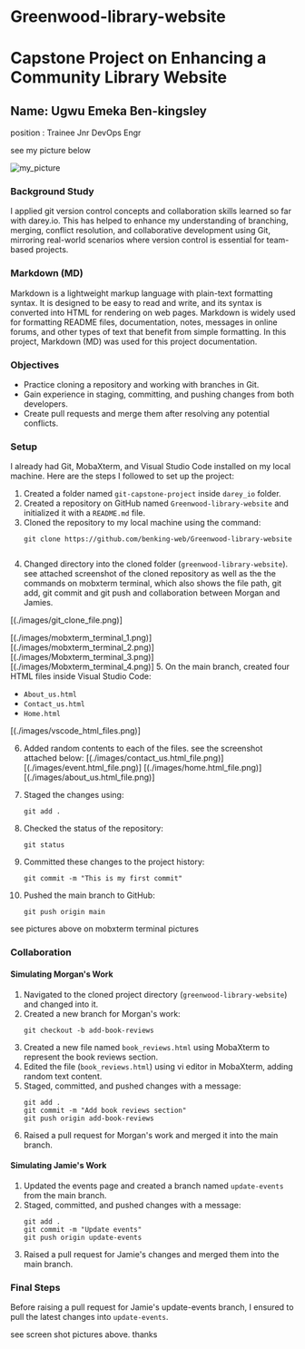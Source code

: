 # Greenwood-library-website



# Capstone Project on Enhancing a Community Library Website

## Name: Ugwu Emeka Ben-kingsley
position : Trainee Jnr DevOps Engr

see my picture below

![my_picture](images/Benking's_picture.jpg)






### Background Study

I applied git version control concepts and collaboration skills learned so far with darey.io. This has helped to enhance my understanding of branching, merging, conflict resolution, and collaborative development using Git, mirroring real-world scenarios where version control is essential for team-based projects.

### Markdown (MD)

Markdown is a lightweight markup language with plain-text formatting syntax. It is designed to be easy to read and write, and its syntax is converted into HTML for rendering on web pages. Markdown is widely used for formatting README files, documentation, notes, messages in online forums, and other types of text that benefit from simple formatting. In this project, Markdown (MD) was used for this project documentation.

### Objectives

- Practice cloning a repository and working with branches in Git.
- Gain experience in staging, committing, and pushing changes from both developers.
- Create pull requests and merge them after resolving any potential conflicts.

### Setup

I already had Git, MobaXterm, and Visual Studio Code installed on my local machine. Here are the steps I followed to set up the project:

1. Created a folder named `git-capstone-project` inside `darey_io` folder.
2. Created a repository on GitHub named `Greenwood-library-website` and initialized it with a `README.md` file.
3. Cloned the repository to my local machine using the command:
   ```
   git clone https://github.com/benking-web/Greenwood-library-website
   

4. Changed directory into the cloned folder (`greenwood-library-website`).
see attached screenshot of the cloned repository as well as the the commands on mobxterm terminal, which also shows the file path, git add, git commit and git push and collaboration between Morgan and Jamies.

[(./images/git_clone_file.png)]

[(./images/mobxterm_terminal_1.png)]
[(./images/mobxterm_terminal_2.png)]
[(./images/Mobxterm_terminal_3.png)]
[(./images/Mobxterm_terminal_4.png)]
5. On the main branch, created four HTML files inside Visual Studio Code:
   - `About_us.html`
   - `Contact_us.html`
   - `Home.html`

   [(./images/vscode_html_files.png)]

6. Added random contents to each of the files.
see the screenshot attached below:
[(./images/contact_us.html_file.png)]
[(./images/event.html_file.png)]
[(./images/home.html_file.png)]
[(./images/about_us.html_file.png)]


7. Staged the changes using:
   ```
   git add .
   ```
8. Checked the status of the repository:
   ```
   git status
   ```
9. Committed these changes to the project history:
   ```
   git commit -m "This is my first commit"
   ```
10. Pushed the main branch to GitHub:
    ```
    git push origin main
    ```
see pictures above on mobxterm terminal pictures
### Collaboration

#### Simulating Morgan's Work

1. Navigated to the cloned project directory (`greenwood-library-website`) and changed into it.
2. Created a new branch for Morgan's work:
   ```
   git checkout -b add-book-reviews
   ```
3. Created a new file named `book_reviews.html` using MobaXterm to represent the book reviews section.
4. Edited the file (`book_reviews.html`) using vi editor in MobaXterm, adding random text content.
5. Staged, committed, and pushed changes with a message:
   ```
   git add .
   git commit -m "Add book reviews section"
   git push origin add-book-reviews
   ```
6. Raised a pull request for Morgan's work and merged it into the main branch.

#### Simulating Jamie's Work

1. Updated the events page and created a branch named `update-events` from the main branch.
2. Staged, committed, and pushed changes with a message:
   ```
   git add .
   git commit -m "Update events"
   git push origin update-events
   ```
3. Raised a pull request for Jamie's changes and merged them into the main branch.

### Final Steps

Before raising a pull request for Jamie's update-events branch, I ensured to pull the latest changes into `update-events`.

see screen shot pictures above. thanks




